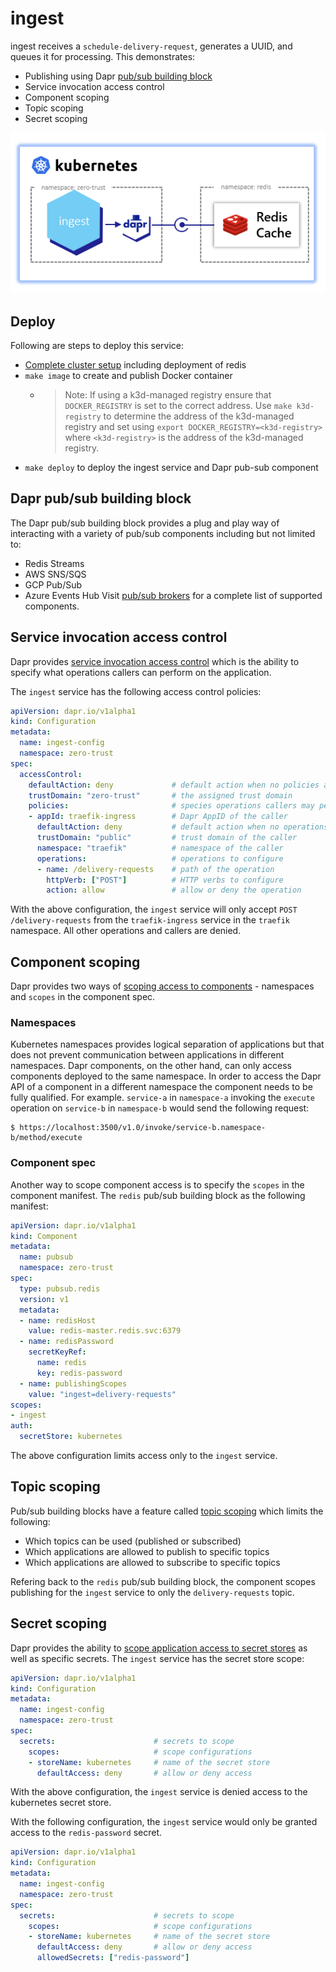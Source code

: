 # ingest

ingest receives a `schedule-delivery-request`, generates a UUID, and queues it for processing. This demonstrates:
- Publishing using Dapr [pub/sub building block](https://docs.dapr.io/developing-applications/building-blocks/pubsub/pubsub-overview/)
- Service invocation access control
- Component scoping
- Topic scoping
- Secret scoping

![](img/diagram.png)

## Deploy
Following are steps to deploy this service:
- [Complete cluster setup](https://github.com/jandauz/zero-trust/tree/main/setup) including deployment of redis
- `make image` to create and publish Docker container
  - > Note: If using a k3d-managed registry  ensure that `DOCKER_REGISTRY` is set to the correct address. Use `make k3d-registry` to determine the address of the k3d-managed registry and set using `export DOCKER_REGISTRY=<k3d-registry>` where `<k3d-registry>` is the address of the k3d-managed registry.
- `make deploy` to deploy the ingest service and Dapr pub-sub component

## Dapr pub/sub building block
The Dapr pub/sub building block provides a plug and play way of interacting with a variety of pub/sub components including but not limited to:
- Redis Streams
- AWS SNS/SQS
- GCP Pub/Sub
- Azure Events Hub
Visit [pub/sub brokers](https://docs.dapr.io/reference/components-reference/supported-pubsub/) for a complete list of supported components.

## Service invocation access control
Dapr provides [service invocation access control](https://docs.dapr.io/operations/configuration/invoke-allowlist/) which is the ability to specify what operations callers can perform on the application.

The `ingest` service has the following access control policies:
```yaml
apiVersion: dapr.io/v1alpha1
kind: Configuration
metadata:
  name: ingest-config
  namespace: zero-trust
spec:
  accessControl:
    defaultAction: deny             # default action when no policies are matched
    trustDomain: "zero-trust"       # the assigned trust domain
    policies:                       # species operations callers may perform
    - appId: traefik-ingress        # Dapr AppID of the caller
      defaultAction: deny           # default action when no operations are matched
      trustDomain: "public"         # trust domain of the caller
      namespace: "traefik"          # namespace of the caller
      operations:                   # operations to configure
      - name: /delivery-requests    # path of the operation
        httpVerb: ["POST"]          # HTTP verbs to configure
        action: allow               # allow or deny the operation
```
With the above configuration, the `ingest` service will only accept `POST /delivery-requests` from the `traefik-ingress` service in the `traefik` namespace. All other operations and callers are denied.

## Component scoping
Dapr provides two ways of [scoping access to components](https://docs.dapr.io/operations/components/component-scopes/) - namespaces and `scopes` in the component spec.

### Namespaces
Kubernetes namespaces provides logical separation of applications but that does not prevent communication between applications in different namespaces. Dapr components, on the other hand, can only access components deployed to the same namespace. In order to access the Dapr API of a component in a different namespace the component needs to be fully qualified. For example. `service-a` in `namespace-a` invoking the `execute` operation on `service-b` in `namespace-b` would send the following request:
```shell
$ https://localhost:3500/v1.0/invoke/service-b.namespace-b/method/execute
```

### Component spec
Another way to scope component access is to specify the `scopes` in the component manifest. The `redis` pub/sub building block as the following manifest:
```yaml
apiVersion: dapr.io/v1alpha1
kind: Component
metadata:
  name: pubsub
  namespace: zero-trust
spec:
  type: pubsub.redis
  version: v1
  metadata:
  - name: redisHost
    value: redis-master.redis.svc:6379
  - name: redisPassword
    secretKeyRef:
      name: redis
      key: redis-password
  - name: publishingScopes
    value: "ingest=delivery-requests"
scopes:
- ingest
auth:
  secretStore: kubernetes
```
The above configuration limits access only to the `ingest` service.

## Topic scoping
Pub/sub building blocks have a feature called [topic scoping](https://docs.dapr.io/developing-applications/building-blocks/pubsub/pubsub-scopes/) which limits the following:
- Which topics can be used (published or subscribed)
- Which applications are allowed to publish to specific topics
- Which applications are allowed to subscribe to specific topics

Refering back to the `redis` pub/sub building block, the component scopes publishing for the `ingest` service to only the `delivery-requests` topic.

## Secret scoping
Dapr provides the ability to [scope application access to secret stores](https://docs.dapr.io/operations/configuration/secret-scope/) as well as specific secrets. The `ingest` service has the secret store scope:
```yaml
apiVersion: dapr.io/v1alpha1
kind: Configuration
metadata:
  name: ingest-config
  namespace: zero-trust
spec:
  secrets:                      # secrets to scope
    scopes:                     # scope configurations
    - storeName: kubernetes     # name of the secret store
      defaultAccess: deny       # allow or deny access
```
With the above configuration, the `ingest` service is denied access to the kubernetes secret store.

With the following configuration, the `ingest` service would only be granted access to the `redis-password` secret.
```yaml
apiVersion: dapr.io/v1alpha1
kind: Configuration
metadata:
  name: ingest-config
  namespace: zero-trust
spec:
  secrets:                      # secrets to scope
    scopes:                     # scope configurations
    - storeName: kubernetes     # name of the secret store
      defaultAccess: deny       # allow or deny access
      allowedSecrets: ["redis-password"]
```